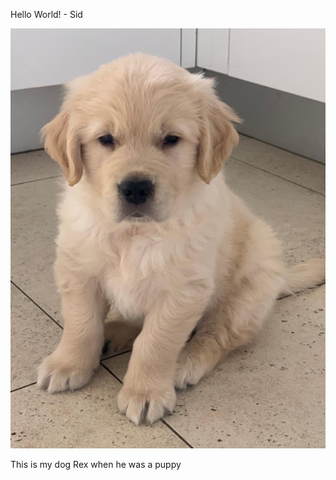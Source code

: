 Hello World! - Sid





![Image](PHOTO-2023-01-17-01-12-04.jpg)

This is my dog Rex when he was a puppy
